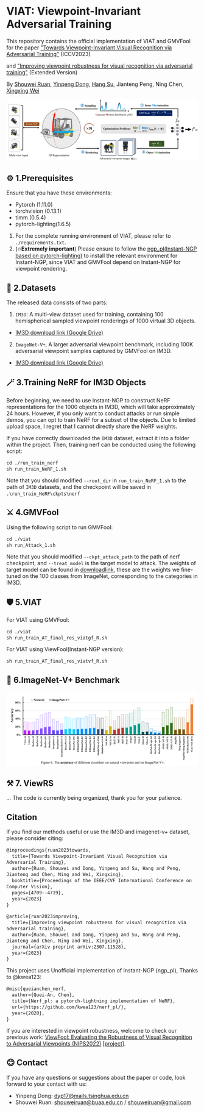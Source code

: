 # VIAT: Viewpoint-Invariant Adversarial Training
This repository contains the official implementation of VIAT and GMVFool for the paper ["Towards Viewpoint-Invariant Visual Recognition via Adversarial Training"](https://arxiv.org/pdf/2307.10235.pdf) (ICCV2023) 

and ["Improving viewpoint robustness for visual recognition via adversarial training"](https://scholar.google.cz/citations?view_op=view_citation&hl=zh-CN&user=1pggtuUAAAAJ&citation_for_view=1pggtuUAAAAJ:2osOgNQ5qMEC) (Extended Version)

By [Shouwei Ruan](https://heathcliff-saku.github.io/), [Yinpeng Dong](https://ml.cs.tsinghua.edu.cn/~yinpeng/), [Hang Su](https://www.suhangss.me/), Jianteng Peng, Ning Chen, [Xingxing Wei](https://sites.google.com/site/xingxingwei1988/)

![fig1](asset/framework.png)

## ⚙️ 1.Prerequisites
Ensure that you have these environments:
- Pytorch (1.11.0)
- torchvision (0.13.1)
- timm (0.5.4)
- pytorch-lighting(1.6.5)
  
1. For the complete running environment of VIAT, please refer to `./requirements.txt`.
2. (🔥**Extremely important**) Please ensure to follow the [ngp_pl(Instant-NGP based on pytorch-lighting)](https://github.com/kwea123/ngp_pl) to install the relevant environment for Instant-NGP, since VIAT and GMVFool depend on Instant-NGP for viewpoint rendering.

## 💾 2.Datasets
The released data consists of two parts: 
1. `IM3D`: A multi-view dataset used for training, containing 100 hemispherical sampled viewpoint renderings of 1000 virtual 3D objects.
- [IM3D download link (Google Drive)](https://drive.google.com/file/d/1_A4ePjOhlJahJpy8T2dgWZLoigKmqqSd/view?usp=drive_link)

2. `ImageNet-V+`, A larger adversarial viewpoint benchmark, including 100K adversarial viewpoint samples captured by GMVFool on IM3D.
- [IM3D download link (Google Drive)](https://drive.google.com/file/d/1oxrWl4mRa_mEr-ByCMhyRWaQG8Wribo7/view)


## 🪄 3.Training NeRF for IM3D Objects
Before beginning, we need to use Instant-NGP to construct NeRF representations for the 1000 objects in IM3D, which will take approximately 24 hours. However, if you only want to conduct attacks or run simple demos, you can opt to train NeRF for a subset of the objects. Due to limited upload space, I regret that I cannot directly share the NeRF weights.

If you have correctly downloaded the `IM3D` dataset, extract it into a folder within the project. Then, training nerf can be conducted using the following script:

```
cd ./run_train_nerf
sh run_train_NeRF_1.sh
```  
Note that you should modified `--root_dir` in `run_train_NeRF_1.sh` to the path of `IM3D` datasets, and the checkpoint will be saved in `.\run_train_NeRF\ckpts\nerf`


## ⚔️ 4.GMVFool

Using the following script to run GMVFool:
```
cd ./viat
sh run_Attack_1.sh
```  
Note that you should modified `--ckpt_attack_path` to the path of nerf checkpoint, and `--treat_model` is the target model to attack. The weights of target model can be found in [downloadlink](https://drive.google.com/file/d/1eLGu32ZtRlqDncmrEh4HZLCu0vCkzMMe/view?usp=sharing), these are the weights we fine-tuned on the 100 classes from ImageNet, corresponding to the categories in IM3D.


## 🛡️ 5.VIAT

For VIAT using GMVFool:
```
cd ./viat
sh run_train_AT_final_res_viatgf_R.sh
```  
For VIAT using ViewFool(Instant-NGP version):
```
sh run_train_AT_final_res_viatvf_R.sh
```  

## 💽 6.ImageNet-V+ Benchmark
![fig2](asset/benchmark.png)

## ⚒️ 7. ViewRS


... The code is currently being organized, thank you for your patience.


## Citation
If you find our methods useful or use the IM3D and imagenet-v+ dataset, please consider citing:

```
@inproceedings{ruan2023towards,
  title={Towards Viewpoint-Invariant Visual Recognition via Adversarial Training},
  author={Ruan, Shouwei and Dong, Yinpeng and Su, Hang and Peng, Jianteng and Chen, Ning and Wei, Xingxing},
  booktitle={Proceedings of the IEEE/CVF International Conference on Computer Vision},
  pages={4709--4719},
  year={2023}
}
```
```
@article{ruan2023improving,
  title={Improving viewpoint robustness for visual recognition via adversarial training},
  author={Ruan, Shouwei and Dong, Yinpeng and Su, Hang and Peng, Jianteng and Chen, Ning and Wei, Xingxing},
  journal={arXiv preprint arXiv:2307.11528},
  year={2023}
}
```
This project uses Unofficial implementation of Instant-NGP (ngp_pl), Thanks to @kwea123:

```
@misc{queianchen_nerf,
  author={Quei-An, Chen},
  title={Nerf_pl: a pytorch-lightning implementation of NeRF},
  url={https://github.com/kwea123/nerf_pl/},
  year={2020},
}
```

If you are interested in viewpoint robustness, welcome to check our previous work: [ViewFool: Evaluating the Robustness of Visual Recognition to Adversarial Viewpoints (NIPS2022)](https://proceedings.neurips.cc/paper_files/paper/2022/file/eee7ae5cf0c4356c2aeca400771791aa-Paper-Conference.pdf) [[project]](https://github.com/Heathcliff-saku/ViewFool_).


## **😊 Contact**
If you have any questions or suggestions about the paper or code, look forward to your contact with us:

* Yinpeng Dong: dyp17@mails.tsinghua.edu.cn
* Shouwei Ruan: shouweiruan@buaa.edu.cn / shouweiruan@gmail.com

